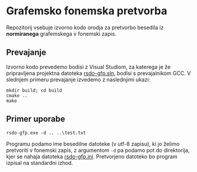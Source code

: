 # Grafemsko fonemska pretvorba

Repozitorij vsebuje izvorno kodo orodja za pretvorbo besedila iz **normiranega** grafemskega v fonemski zapis.

## Prevajanje

Izvorno kodo prevedemo bodisi z Visual Studiom, za katerega je že pripravljena projektna datoteka [rsdo-gfp.sln](./rsdo-gfp.sln), bodisi s prevajalnikom GCC. V slednjem primeru prevajanje izvedemo z naslednjimi ukazi:

```
mkdir build; cd build
cmake ..
make
```

## Primer uporabe

```
rsdo-gfp.exe -d .. ..\test.txt
```

Programu podamo ime besedilne datoteke (v utf-8 zapisu), ki jo želimo pretvoriti v fonemski zapis, z argumentom ```-d``` pa podamo pot do direktorija, kjer se nahaja datoteka [rsdo-gfp.ini](./rsdo-gfp.ini). Pretvorjeno datoteko bo program izpisal na standardni izhod.